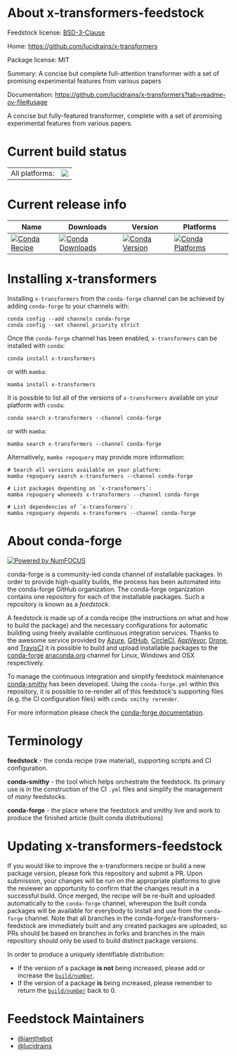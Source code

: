 About x-transformers-feedstock
==============================

Feedstock license: [BSD-3-Clause](https://github.com/conda-forge/x-transformers-feedstock/blob/main/LICENSE.txt)

Home: https://github.com/lucidrains/x-transformers

Package license: MIT

Summary: A concise but complete full-attention transformer with a set of promising experimental features from various papers

Documentation: https://github.com/lucidrains/x-transformers?tab=readme-ov-file#usage

A concise but fully-featured transformer, complete with a set of promising experimental features from various papers.

Current build status
====================


<table><tr><td>All platforms:</td>
    <td>
      <a href="https://dev.azure.com/conda-forge/feedstock-builds/_build/latest?definitionId=23981&branchName=main">
        <img src="https://dev.azure.com/conda-forge/feedstock-builds/_apis/build/status/x-transformers-feedstock?branchName=main">
      </a>
    </td>
  </tr>
</table>

Current release info
====================

| Name | Downloads | Version | Platforms |
| --- | --- | --- | --- |
| [![Conda Recipe](https://img.shields.io/badge/recipe-x--transformers-green.svg)](https://anaconda.org/conda-forge/x-transformers) | [![Conda Downloads](https://img.shields.io/conda/dn/conda-forge/x-transformers.svg)](https://anaconda.org/conda-forge/x-transformers) | [![Conda Version](https://img.shields.io/conda/vn/conda-forge/x-transformers.svg)](https://anaconda.org/conda-forge/x-transformers) | [![Conda Platforms](https://img.shields.io/conda/pn/conda-forge/x-transformers.svg)](https://anaconda.org/conda-forge/x-transformers) |

Installing x-transformers
=========================

Installing `x-transformers` from the `conda-forge` channel can be achieved by adding `conda-forge` to your channels with:

```
conda config --add channels conda-forge
conda config --set channel_priority strict
```

Once the `conda-forge` channel has been enabled, `x-transformers` can be installed with `conda`:

```
conda install x-transformers
```

or with `mamba`:

```
mamba install x-transformers
```

It is possible to list all of the versions of `x-transformers` available on your platform with `conda`:

```
conda search x-transformers --channel conda-forge
```

or with `mamba`:

```
mamba search x-transformers --channel conda-forge
```

Alternatively, `mamba repoquery` may provide more information:

```
# Search all versions available on your platform:
mamba repoquery search x-transformers --channel conda-forge

# List packages depending on `x-transformers`:
mamba repoquery whoneeds x-transformers --channel conda-forge

# List dependencies of `x-transformers`:
mamba repoquery depends x-transformers --channel conda-forge
```


About conda-forge
=================

[![Powered by
NumFOCUS](https://img.shields.io/badge/powered%20by-NumFOCUS-orange.svg?style=flat&colorA=E1523D&colorB=007D8A)](https://numfocus.org)

conda-forge is a community-led conda channel of installable packages.
In order to provide high-quality builds, the process has been automated into the
conda-forge GitHub organization. The conda-forge organization contains one repository
for each of the installable packages. Such a repository is known as a *feedstock*.

A feedstock is made up of a conda recipe (the instructions on what and how to build
the package) and the necessary configurations for automatic building using freely
available continuous integration services. Thanks to the awesome service provided by
[Azure](https://azure.microsoft.com/en-us/services/devops/), [GitHub](https://github.com/),
[CircleCI](https://circleci.com/), [AppVeyor](https://www.appveyor.com/),
[Drone](https://cloud.drone.io/welcome), and [TravisCI](https://travis-ci.com/)
it is possible to build and upload installable packages to the
[conda-forge](https://anaconda.org/conda-forge) [anaconda.org](https://anaconda.org/)
channel for Linux, Windows and OSX respectively.

To manage the continuous integration and simplify feedstock maintenance
[conda-smithy](https://github.com/conda-forge/conda-smithy) has been developed.
Using the ``conda-forge.yml`` within this repository, it is possible to re-render all of
this feedstock's supporting files (e.g. the CI configuration files) with ``conda smithy rerender``.

For more information please check the [conda-forge documentation](https://conda-forge.org/docs/).

Terminology
===========

**feedstock** - the conda recipe (raw material), supporting scripts and CI configuration.

**conda-smithy** - the tool which helps orchestrate the feedstock.
                   Its primary use is in the construction of the CI ``.yml`` files
                   and simplify the management of *many* feedstocks.

**conda-forge** - the place where the feedstock and smithy live and work to
                  produce the finished article (built conda distributions)


Updating x-transformers-feedstock
=================================

If you would like to improve the x-transformers recipe or build a new
package version, please fork this repository and submit a PR. Upon submission,
your changes will be run on the appropriate platforms to give the reviewer an
opportunity to confirm that the changes result in a successful build. Once
merged, the recipe will be re-built and uploaded automatically to the
`conda-forge` channel, whereupon the built conda packages will be available for
everybody to install and use from the `conda-forge` channel.
Note that all branches in the conda-forge/x-transformers-feedstock are
immediately built and any created packages are uploaded, so PRs should be based
on branches in forks and branches in the main repository should only be used to
build distinct package versions.

In order to produce a uniquely identifiable distribution:
 * If the version of a package **is not** being increased, please add or increase
   the [``build/number``](https://docs.conda.io/projects/conda-build/en/latest/resources/define-metadata.html#build-number-and-string).
 * If the version of a package **is** being increased, please remember to return
   the [``build/number``](https://docs.conda.io/projects/conda-build/en/latest/resources/define-metadata.html#build-number-and-string)
   back to 0.

Feedstock Maintainers
=====================

* [@iamthebot](https://github.com/iamthebot/)
* [@lucidrains](https://github.com/lucidrains/)

